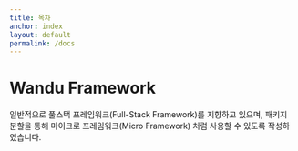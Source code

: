 ```yaml
---
title: 목차
anchor: index
layout: default
permalink: /docs
---
```


# Wandu Framework

일반적으로 풀스택 프레임워크(Full-Stack Framework)를 지향하고 있으며, 패키지 분할을 통해 마이크로 프레임워크(Micro Framework) 처럼 사용할 수 있도록 작성하였습니다.
